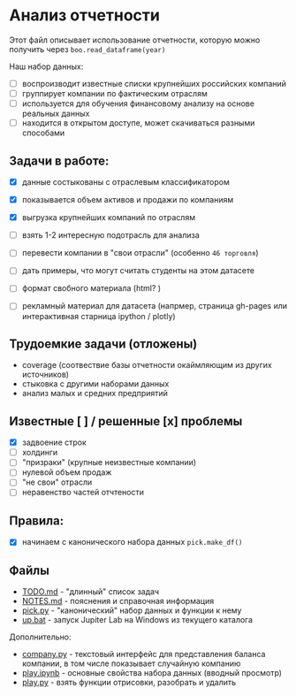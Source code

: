 # Анализ отчетности

Этот файл описывает использование отчетности, которую можно 
получить через `boo.read_dataframe(year)`

Наш набор данных:
- [ ] воспроизводит известные списки крупнейших российских компаний
- [ ] группирует компании по фактическим отраслям 
- [ ] используется для обучения финансовому анализу на основе реальных данных
- [ ] находится в открытом доступе, может скачиваться разными способами

## Задачи в работе:

- [x] данные состыкованы с отраслевым классификатором
- [x] показывается объем активов и продажи по компаниям
- [x] выгрузка крупнейших компаний по отраслям
- [ ] взять 1-2 интересную подотрасль для анализа
- [ ] перевести компании в "свои отрасли" (особенно `46 торговля`)
- [ ] дать примеры, что могут считать студенты на этом датасете
- [ ] формат свобного материала (html? )
- [ ] рекламный материал для датасета (напрмер, страница gh-pages 
      или интерактивная старница ipython / plotly)


## Трудоемкие задачи (отложены)

- coverage (соотвествие базы отчетности окаймляющим из других источников)
- стыковка с другими наборами данных
- анализ малых и средних предприятий

## Известные [ ] / решенные [x] проблемы

- [x] задвоение строк
- [ ] холдинги
- [ ] "призраки" (крупные неизвестные компании)
- [ ] нулевой объем продаж
- [ ] "не свои" отрасли
- [ ] неравенство частей отчтености

## Правила:

- [x] начинаем с канонического набора данных `pick.make_df()`


## Файлы

- [TODO.md](TODO.md) - "длинный" список задач
- [NOTES.md](NOTES.md) - пояснения и справочная информация
- [pick.py](pick.py) - "канонический" набор данных и функции к нему
- [up.bat](up.bat) - запуск Jupiter Lab на Windows из текущего каталога

Дополнительно:
- [company.py](company.py) - текстовый интерфейс для представления баланса компании,
                 в том числе показывает случайную компанию
- [play.ipynb](play.ipynb) - основные свойства набора данных (вводный просмотр)
- [play.py](play.py) - взять функции отрисовки, разобрать и удалить   
